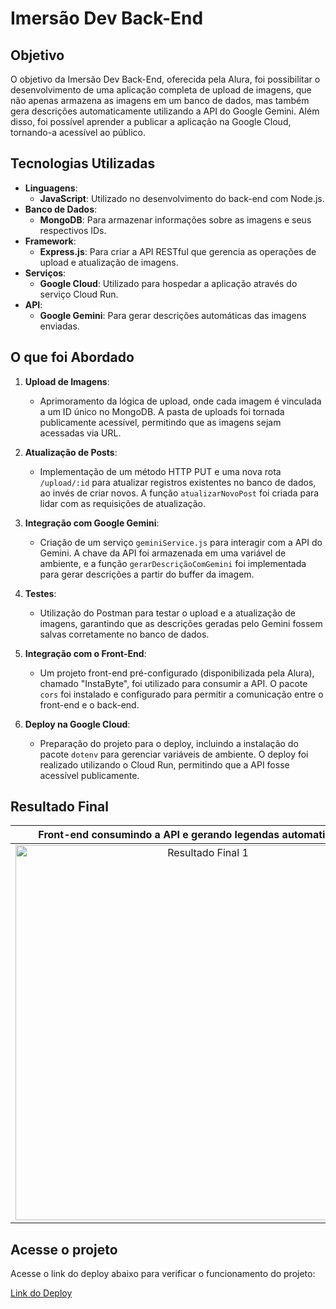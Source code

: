 # Imersão Dev Back-End

## Objetivo
O objetivo da Imersão Dev Back-End, oferecida pela Alura, foi possibilitar o desenvolvimento de uma aplicação completa de upload de imagens, que não apenas armazena as imagens em um banco de dados, mas também gera descrições automaticamente utilizando a API do Google Gemini. Além disso, foi possível aprender a publicar a aplicação na Google Cloud, tornando-a acessível ao público.

## Tecnologias Utilizadas
- **Linguagens**: 
  - **JavaScript**: Utilizado no desenvolvimento do back-end com Node.js.
- **Banco de Dados**: 
  - **MongoDB**: Para armazenar informações sobre as imagens e seus respectivos IDs.
- **Framework**: 
  - **Express.js**: Para criar a API RESTful que gerencia as operações de upload e atualização de imagens.
- **Serviços**: 
  - **Google Cloud**: Utilizado para hospedar a aplicação através do serviço Cloud Run.
- **API**: 
  - **Google Gemini**: Para gerar descrições automáticas das imagens enviadas.

## O que foi Abordado
1. **Upload de Imagens**: 
   - Aprimoramento da lógica de upload, onde cada imagem é vinculada a um ID único no MongoDB. A pasta de uploads foi tornada publicamente acessível, permitindo que as imagens sejam acessadas via URL.

2. **Atualização de Posts**: 
   - Implementação de um método HTTP PUT e uma nova rota `/upload/:id` para atualizar registros existentes no banco de dados, ao invés de criar novos. A função `atualizarNovoPost` foi criada para lidar com as requisições de atualização.

3. **Integração com Google Gemini**: 
   - Criação de um serviço `geminiService.js` para interagir com a API do Gemini. A chave da API foi armazenada em uma variável de ambiente, e a função `gerarDescriçãoComGemini` foi implementada para gerar descrições a partir do buffer da imagem.

4. **Testes**: 
   - Utilização do Postman para testar o upload e a atualização de imagens, garantindo que as descrições geradas pelo Gemini fossem salvas corretamente no banco de dados.

5. **Integração com o Front-End**: 
   - Um projeto front-end pré-configurado (disponibilizada pela Alura), chamado "InstaByte", foi utilizado para consumir a API. O pacote `cors` foi instalado e configurado para permitir a comunicação entre o front-end e o back-end.

6. **Deploy na Google Cloud**: 
   - Preparação do projeto para o deploy, incluindo a instalação do pacote `dotenv` para gerenciar variáveis de ambiente. O deploy foi realizado utilizando o Cloud Run, permitindo que a API fosse acessível publicamente.

## Resultado Final

| Front-end consumindo a API e gerando legendas automaticamente | Deploy do projeto na Google Cloud |
|:--------------------------------------------------------------:|:----------------------------------:|
| <img src="https://drive.google.com/uc?id=1CT34AMlWvfFd99gTmZgmu68f56Q681Qo" alt="Resultado Final 1" width="600" /> | <img src="https://drive.google.com/uc?id=1G6lfLux75scoUHSK7qnwYl0sAZWulxju" alt="Resultado Final 2" width="600" /> |

## Acesse o projeto

Acesse o link do deploy abaixo para verificar o funcionamento do projeto:

[Link do Deploy](https://deploy-projeto-533233414234.southamerica-east1.run.app/posts)

